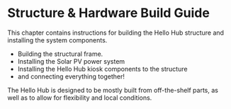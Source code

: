 # Structure & Hardware Build Guide

This chapter contains instructions for
building the Hello Hub structure and installing the system components. 

* Building the structural frame.
* Installing the Solar PV power system
* Installing the Hello Hub kiosk components to the structure
* and connecting everything together!

The Hello Hub is designed to be mostly built from off-the-shelf parts, as well as to allow for flexibility and local conditions. 